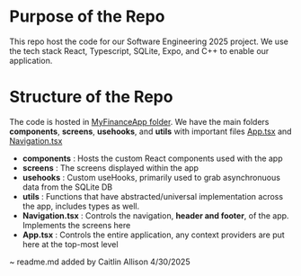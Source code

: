 # Purpose of the Repo
This repo host the code for our Software Engineering 2025 project. We use the tech stack React, Typescript, SQLite, Expo, and C++ to enable our application.

# Structure of the Repo
The code is hosted in [MyFinanceApp folder](./MyFinanceApp). We have the main folders **components**, **screens**, **usehooks**, and **utils** with important files [App.tsx](https://github.com/caitlin-allison/PersonalFinanceManagementSystem/blob/master/MyFinanceApp/App.tsx) and [Navigation.tsx](https://github.com/caitlin-allison/PersonalFinanceManagementSystem/blob/master/MyFinanceApp/Navigation.tsx)
- **components** : Hosts the custom React components used with the app
- **screens** : The screens displayed within the app
- **usehooks** : Custom useHooks, primarily used to grab asynchronuous data from the SQLite DB
- **utils** : Functions that have abstracted/universal implementation across the app, includes types as well.
- **Navigation.tsx** : Controls the navigation, __header and footer__, of the app. Implements the screens here
- **App.tsx** : Controls the entire application, any context providers are put here at the top-most level

~ readme.md added by Caitlin Allison 4/30/2025
